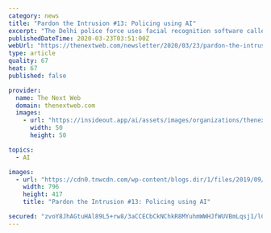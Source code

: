 ```yaml
---
category: news
title: "Pardon the Intrusion #13: Policing using AI"
excerpt: "The Delhi police force uses facial recognition software called AI Vision to identify suspects in real-time. What’s more, police in Uttar Pradesh used the technology — called Police Artificial Intelligence System (PAIS) developed by Indian startup Staqu — during protests against a controversial citizenship law that critics say marginalizes ..."
publishedDateTime: 2020-03-23T03:51:00Z
webUrl: "https://thenextweb.com/newsletter/2020/03/23/pardon-the-intrusion-13-policing-using-ai/"
type: article
quality: 67
heat: 67
published: false

provider:
  name: The Next Web
  domain: thenextweb.com
  images:
    - url: "https://insideout.app/ai/assets/images/organizations/thenextweb.com-50x50.jpg"
      width: 50
      height: 50

topics:
  - AI

images:
  - url: "https://cdn0.tnwcdn.com/wp-content/blogs.dir/1/files/2019/09/ptl-newsletter-hed-796x417.png"
    width: 796
    height: 417
    title: "Pardon the Intrusion #13: Policing using AI"

secured: "zvoY8JhAGtuHAl89L5+rw8/3aCCECbCkNChkR8MYuhmWWHJfWUVBmLqsj1/lCb1ICRevKjaOGnw2liNxvDFXB0hkU20wfLooqt7LzN18AUBfxg+H1a87c7GMb2oI+CYuTdctoVO88EAa1Ur/rwlO770IfrwdfiEIXPV6Tk1WNhY9YY9joB1KPJfJIx1sxZwaxS/5zK/bF8eE5wngybMrPM+QlbZjfhEYNLfpJ0QMs9aITGmk2Z5NETOKWaX4DLGMTYUVHKSWD/WWh8auyZ+jOrJq99AWLbgTbVsDWJCe5gBZPHlvELzcHbwywOF1iecQz6neZWfdiHwOGrWF3g+Ua0IoPw/qiBwUhvtIhXIasmtfc0X2Cdtpad69P3id39tRTSZw+1Og+dK66aJSoblKAP7aPBjmRM+jz3zY2nvheoMz0lwN4KtoXr5dSWbqKPtMPe6NouCexcKO3arnfkK4fSssHC69Vd78DJfhBzFkuv4=;MNgNIMl4UccNVoINytGfYg=="
---
```


